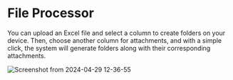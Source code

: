 # File Processor

You can upload an Excel file and select a column to create folders on your device. Then, choose another column for attachments, and with a simple click, 
the system will generate folders along with their corresponding attachments.

![Screenshot from 2024-04-29 12-36-55](https://github.com/maduka-sandaruwan/file-processor-python/assets/149408943/f5ee16ec-dae2-4634-abe1-d3c7767128f3)







